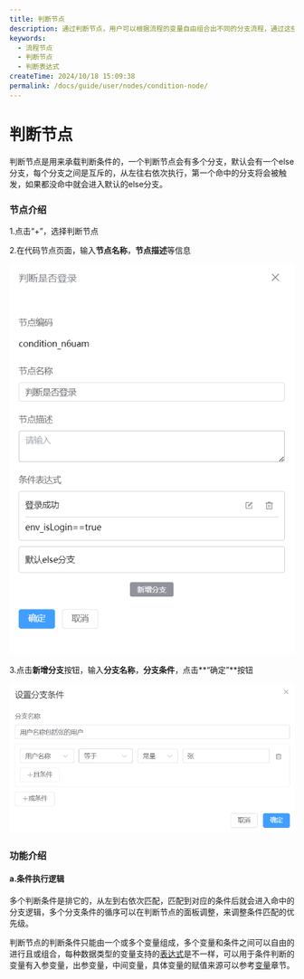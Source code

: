 ```yaml
---
title: 判断节点
description: 通过判断节点，用户可以根据流程的变量自由组合出不同的分支流程，通过这些分支流程处理不同的业务逻辑，使流程非常灵活
keywords:
  - 流程节点
  - 判断节点
  - 判断表达式
createTime: 2024/10/18 15:09:38
permalink: /docs/guide/user/nodes/condition-node/
---
```


# 判断节点
判断节点是用来承载判断条件的，一个判断节点会有多个分支，默认会有一个else分支，每个分支之间是互斥的，从左往右依次执行，第一个命中的分支将会被触发，如果都没命中就会进入默认的else分支。

### 节点介绍

1.点击“+”，选择判断节点

2.在代码节点页面，输入**节点名称**，**节点描述**等信息

![新增判断节点](images/add_condition_node.png)

3.点击**新增分支**按钮，输入**分支名称**，**分支条件**，点击**“确定”**按钮

![判断节点分支条件](images/add_condition_item.png)

### 功能介绍

#### a.条件执行逻辑

多个判断条件是排它的，从左到右依次匹配，匹配到对应的条件后就会进入命中的分支逻辑，多个分支条件的循序可以在判断节点的面板调整，来调整条件匹配的优先级。

判断节点的判断条件只能由一个或多个变量组成，多个变量和条件之间可以自由的进行且或组合，每种数据类型的变量支持的[表达式](/docs/notes/guide/user/data-type-info#数据类型支持的表达式)是不一样，可以用于条件判断的变量有入参变量，出参变量，中间变量，具体变量的赋值来源可以参考[变量](/docs/notes/guide/user/design/variable)章节。